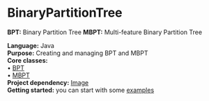 # BinaryPartitionTree

<b>BPT:</b> Binary Partition Tree
<b>MBPT:</b> Multi-feature Binary Partition Tree

<b>Language:</b> Java </br>
<b>Purpose:</b> Creating and managing BPT and MBPT </br>
<b>Core classes:</b> </br>
&bull; [BPT](src/standard/sequential/BPT.java)</br>
&bull; [MBPT](src/multi/sequential/MBPT.java) </br>
<b>Project dependency:</b> 
[Image](https://github.com/yonmi/Image) </br>
<b>Getting started:</b> you can start with some [examples](src/examples)
